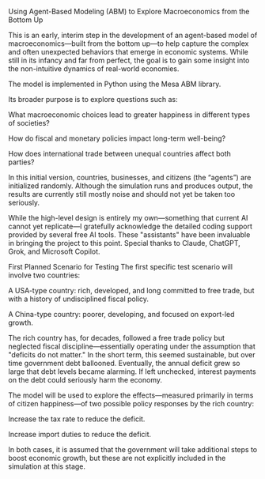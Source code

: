 Using Agent-Based Modeling (ABM) to Explore Macroeconomics from the Bottom Up

This is an early, interim step in the development of an agent-based model of macroeconomics—built from the bottom up—to help capture the complex and often unexpected behaviors that emerge in economic systems. While still in its infancy and far from perfect, the goal is to gain some insight into the non-intuitive dynamics of real-world economies.

The model is implemented in Python using the Mesa ABM library.

Its broader purpose is to explore questions such as:

What macroeconomic choices lead to greater happiness in different types of societies?

How do fiscal and monetary policies impact long-term well-being?

How does international trade between unequal countries affect both parties?

In this initial version, countries, businesses, and citizens (the “agents”) are initialized randomly. Although the simulation runs and produces output, the results are currently still mostly noise and should not yet be taken too seriously.

While the high-level design is entirely my own—something that current AI cannot yet replicate—I gratefully acknowledge the detailed coding support provided by several free AI tools. These "assistants" have been invaluable in bringing the project to this point. Special thanks to Claude, ChatGPT, Grok, and Microsoft Copilot.

First Planned Scenario for Testing
The first specific test scenario will involve two countries:

A USA-type country: rich, developed, and long committed to free trade, but with a history of undisciplined fiscal policy.

A China-type country: poorer, developing, and focused on export-led growth.

The rich country has, for decades, followed a free trade policy but neglected fiscal discipline—essentially operating under the assumption that "deficits do not matter." In the short term, this seemed sustainable, but over time government debt ballooned. Eventually, the annual deficit grew so large that debt levels became alarming. If left unchecked, interest payments on the debt could seriously harm the economy.

The model will be used to explore the effects—measured primarily in terms of citizen happiness—of two possible policy responses by the rich country:

Increase the tax rate to reduce the deficit.

Increase import duties to reduce the deficit.

In both cases, it is assumed that the government will take additional steps to boost economic growth, but these are not explicitly included in the simulation at this stage.

